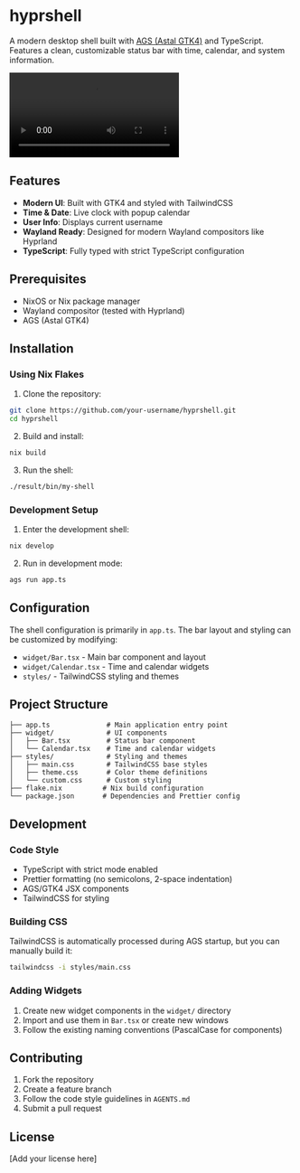 # hyprshell

A modern desktop shell built with
[AGS (Astal GTK4)](https://aylur.github.io/ags-docs/) and TypeScript. Features a
clean, customizable status bar with time, calendar, and system information.

![Watch the demo!](./demo.webm)

## Features

- **Modern UI**: Built with GTK4 and styled with TailwindCSS
- **Time & Date**: Live clock with popup calendar
- **User Info**: Displays current username
- **Wayland Ready**: Designed for modern Wayland compositors like Hyprland
- **TypeScript**: Fully typed with strict TypeScript configuration

## Prerequisites

- NixOS or Nix package manager
- Wayland compositor (tested with Hyprland)
- AGS (Astal GTK4)

## Installation

### Using Nix Flakes

1. Clone the repository:

```bash
git clone https://github.com/your-username/hyprshell.git
cd hyprshell
```

2. Build and install:

```bash
nix build
```

3. Run the shell:

```bash
./result/bin/my-shell
```

### Development Setup

1. Enter the development shell:

```bash
nix develop
```

2. Run in development mode:

```bash
ags run app.ts
```

## Configuration

The shell configuration is primarily in `app.ts`. The bar layout and styling can
be customized by modifying:

- `widget/Bar.tsx` - Main bar component and layout
- `widget/Calendar.tsx` - Time and calendar widgets
- `styles/` - TailwindCSS styling and themes

## Project Structure

```
├── app.ts              # Main application entry point
├── widget/             # UI components
│   ├── Bar.tsx         # Status bar component
│   └── Calendar.tsx    # Time and calendar widgets
├── styles/             # Styling and themes
│   ├── main.css        # TailwindCSS base styles
│   ├── theme.css       # Color theme definitions
│   └── custom.css      # Custom styling
├── flake.nix          # Nix build configuration
└── package.json       # Dependencies and Prettier config
```

## Development

### Code Style

- TypeScript with strict mode enabled
- Prettier formatting (no semicolons, 2-space indentation)
- AGS/GTK4 JSX components
- TailwindCSS for styling

### Building CSS

TailwindCSS is automatically processed during AGS startup, but you can manually
build it:

```bash
tailwindcss -i styles/main.css
```

### Adding Widgets

1. Create new widget components in the `widget/` directory
2. Import and use them in `Bar.tsx` or create new windows
3. Follow the existing naming conventions (PascalCase for components)

## Contributing

1. Fork the repository
2. Create a feature branch
3. Follow the code style guidelines in `AGENTS.md`
4. Submit a pull request

## License

[Add your license here]

